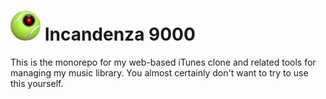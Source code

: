 # ![logo](https://raw.githubusercontent.com/dpmccabe/i9000/main/svelte/public/images/icon48.png) Incandenza 9000

This is the monorepo for my web-based iTunes clone and related tools for managing my music library. You almost certainly don't want to try to use this yourself.
